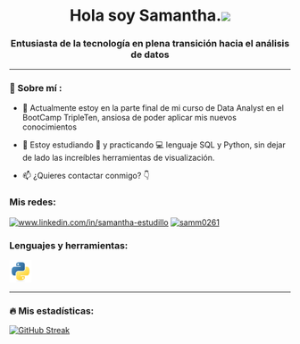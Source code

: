 <h1 align="center">Hola soy Samantha.<img decoding="async" src="https://media.giphy.com/media/hvRJCLFzcasrR4ia7z/giphy.gif" width="30px"/>
</h1>
<h3 align="center">Entusiasta de la tecnología en plena transición hacia el análisis de datos</h3>

---
 <div id="header" align="left">

### :cherry_blossom: Sobre mí :

- :telescope: Actualmente estoy en la parte final de mi curso de Data Analyst en el BootCamp TripleTen, ansiosa de poder aplicar mis nuevos conocimientos
  
- 🌱 Estoy estudiando :blue_book: y practicando :computer: lenguaje SQL y Python, sin dejar de lado las increíbles herramientas de visualización.

- 📫 ¿Quieres contactar conmigo? :point_down:

<h3 align="left">Mis redes:</h3>
<p align="left">
<a href="https://linkedin.com/in/www.linkedin.com/in/samantha-estudillo" target="blank"><img align="center" src="https://raw.githubusercontent.com/rahuldkjain/github-profile-readme-generator/master/src/images/icons/Social/linked-in-alt.svg" alt="www.linkedin.com/in/samantha-estudillo" height="30" width="40" /></a>
<a href="https://discord.gg/samm0261" target="blank"><img align="center" src="https://raw.githubusercontent.com/rahuldkjain/github-profile-readme-generator/master/src/images/icons/Social/discord.svg" alt="samm0261" height="30" width="40" /></a>
</p>

<h3 align="left">Lenguajes y herramientas:</h3>
<p align="left"> <a href="https://www.python.org" target="_blank" rel="noreferrer"> <img src="https://raw.githubusercontent.com/devicons/devicon/master/icons/python/python-original.svg" alt="python" width="40" height="40"/> </a> </p>

---
### 🔥 Mis estadísticas:
[![GitHub Streak](http://github-readme-streak-stats.herokuapp.com?user=SammEst48&theme=dark&background=000000)](https://git.io/streak-stats)
